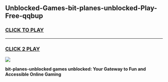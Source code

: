 
## Unblocked-Games-bit-planes-unblocked-Play-Free-qqbup
<h3>
<a href="https://premium76.site?title=bit-planes-unblocked&ref=19M">CLICK TO PLAY</a></h3>
<hr>

<h3>
<a href="https://premium76.site?title=bit-planes-unblocked&ref=19M">CLICK 2 PLAY</a>
  
</h3>

<a href="https://premium76.site?title=bit-planes-unblocked&ref=19M"><img src="https://clearcache.store/games.png"></a>


**bit-planes-unblocked games unblocked: Your Gateway to Fun and Accessible Online Gaming**
